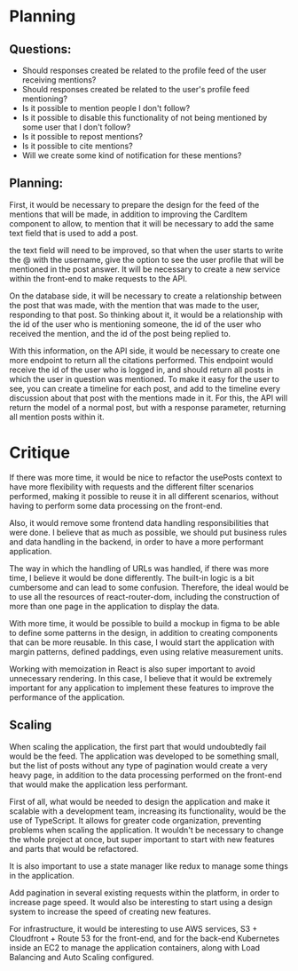 # Planning

## Questions:

- Should responses created be related to the profile feed of the user receiving mentions?
- Should responses created be related to the user's profile feed mentioning?
- Is it possible to mention people I don't follow?
- Is it possible to disable this functionality of not being mentioned by some user that I don't follow?
- Is it possible to repost mentions?
- Is it possible to cite mentions?
- Will we create some kind of notification for these mentions?

## Planning:

First, it would be necessary to prepare the design for the feed of the mentions that will be made, in addition to improving the CardItem component to allow, to mention that it will be necessary to add the same text field that is used to add a post.

the text field will need to be improved, so that when the user starts to write the @ with the username, give the option to see the user profile that will be mentioned in the post answer. It will be necessary to create a new service within the front-end to make requests to the API.

On the database side, it will be necessary to create a relationship between the post that was made, with the mention that was made to the user, responding to that post. So thinking about it, it would be a relationship with the id of the user who is mentioning someone, the id of the user who received the mention, and the id of the post being replied to.

With this information, on the API side, it would be necessary to create one more endpoint to return all the citations performed. This endpoint would receive the id of the user who is logged in, and should return all posts in which the user in question was mentioned. To make it easy for the user to see, you can create a timeline for each post, and add to the timeline every discussion about that post with the mentions made in it. For this, the API will return the model of a normal post, but with a response parameter, returning all mention posts within it.

# Critique

If there was more time, it would be nice to refactor the usePosts context to have more flexibility with requests and the different filter scenarios performed, making it possible to reuse it in all different scenarios, without having to perform some data processing on the front-end.

Also, it would remove some frontend data handling responsibilities that were done. I believe that as much as possible, we should put business rules and data handling in the backend, in order to have a more performant application.

The way in which the handling of URLs was handled, if there was more time, I believe it would be done differently. The built-in logic is a bit cumbersome and can lead to some confusion. Therefore, the ideal would be to use all the resources of react-router-dom, including the construction of more than one page in the application to display the data.

With more time, it would be possible to build a mockup in figma to be able to define some patterns in the design, in addition to creating components that can be more reusable. In this case, I would start the application with margin patterns, defined paddings, even using relative measurement units.

Working with memoization in React is also super important to avoid unnecessary rendering. In this case, I believe that it would be extremely important for any application to implement these features to improve the performance of the application.

## Scaling

When scaling the application, the first part that would undoubtedly fail would be the feed. The application was developed to be something small, but the list of posts without any type of pagination would create a very heavy page, in addition to the data processing performed on the front-end that would make the application less performant.

First of all, what would be needed to design the application and make it scalable with a development team, increasing its functionality, would be the use of TypeScript. It allows for greater code organization, preventing problems when scaling the application. It wouldn't be necessary to change the whole project at once, but super important to start with new features and parts that would be refactored.

It is also important to use a state manager like redux to manage some things in the application.

Add pagination in several existing requests within the platform, in order to increase page speed. It would also be interesting to start using a design system to increase the speed of creating new features.

For infrastructure, it would be interesting to use AWS services, S3 + Cloudfront + Route 53 for the front-end, and for the back-end Kubernetes inside an EC2 to manage the application containers, along with Load Balancing and Auto Scaling configured.
